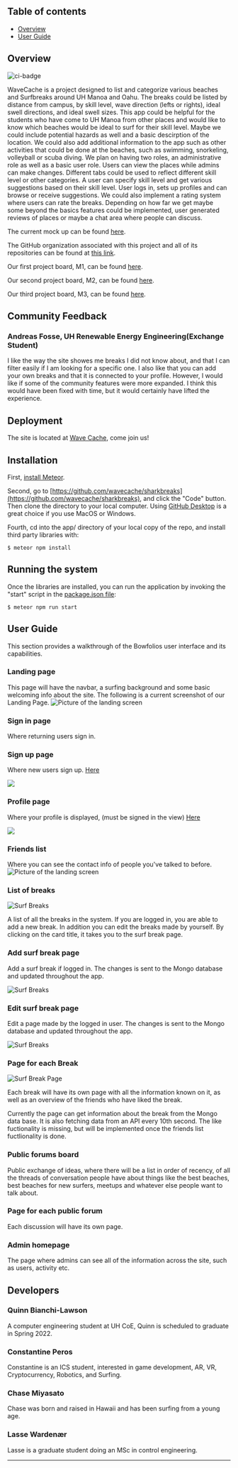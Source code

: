 ## Table of contents

* [Overview](#overview)
* [User Guide](#user-guide)

## Overview

![ci-badge](https://github.com/wavecache/sharkbreaks/workflows/wave-cache/badge.svg)

WaveCache is a project designed to list and categorize various beaches and Surfbreaks around UH Manoa and Oahu.  The breaks could be listed by distance from campus, by skill level, wave direction (lefts or rights), ideal swell directions, and ideal swell sizes.  This app could be helpful for the students who have come to UH Manoa from other places and would like to know which beaches would be ideal to surf for their skill level.  Maybe we could include potential hazards as well and a basic descirption of the location.  We could also add additional information to the app such as other activities that could be done at the beaches, such as swimming, snorkeling, volleyball or scuba diving.  We plan on having two roles, an administrative role as well as a basic user role.  Users can view the places while admins can make changes.  Different tabs could be used to reflect different skill level or other categories.  A user can specify skill level and get various suggestions based on their skill level.  User logs in, sets up profiles and can browse or receive suggestions.  We could also implement a rating system where users can rate the breaks.  Depending on how far we get maybe some beyond the basics features could be implemented, user generated reviews of places or maybe a chat area where people can discuss.

The current mock up can be found <a href="https://studntnu-my.sharepoint.com/:b:/g/personal/lassetw_ntnu_no/ER4MvZZXC5VJkEwnQwLg744BxYV8sqoXK-FxqbB4tIq1rw?e=dQj4tf">here</a>.

The GitHub organization associated with this project and all of its repositories can be found at <a href="https://github.com/wavecache">this link</a>.

Our first project board, M1, can be found <a href="https://github.com/wavecache/sharkbreaks/projects/1">here</a>.
  
Our second project board, M2, can be found <a href="https://github.com/wavecache/sharkbreaks/projects/2">here</a>.

Our third project board, M3, can be found <a href="https://github.com/wavecache/sharkbreaks/projects/3">here</a>.

## Community Feedback

### Andreas Fosse, UH Renewable Energy Engineering(Exchange Student)
I like the way the site showes me breaks I did not know about, and that I can filter easily if I am looking for a specific one. I also like that you can add your own breaks and that it is connected to your profile. However, I would like if some of the community features were more expanded. I think this would have been fixed with time, but it would certainly have lifted the experience.  

## Deployment

The site is located at <a href="http://www.wavecache.surf/#/">Wave Cache</a>, come join us! 

## Installation

First, [install Meteor](https://www.meteor.com/install).

Second, go to [https://github.com/wavecache/sharkbreaks](https://github.com/wavecache/sharkbreaks), and click the "Code" button. Then clone the directory to your local computer. Using [GitHub Desktop](https://desktop.github.com/) is a great choice if you use MacOS or Windows.

Fourth, cd into the app/ directory of your local copy of the repo, and install third party libraries with:

```
$ meteor npm install
```

## Running the system

Once the libraries are installed, you can run the application by invoking the "start" script in the [package.json file](https://github.com/ics-software-engineering/meteor-application-template-react/blob/master/app/package.json):

```
$ meteor npm run start
```

## User Guide

This section provides a walkthrough of the Bowfolios user interface and its capabilities.


### Landing page

This page will have the navbar, a surfing background and some basic welcoming info about the site.
The following is a current screenshot of our Landing Page.
![Picture of the landing screen](/Images/LandingPage11-18.png)


### Sign in page

Where returning users sign in.


### Sign up page

Where new users sign up.
<a href="http://www.wavecache.surf/#/signup">Here</a>

<img src="/Images/Register.JPG">

### Profile page

Where your profile is displayed, (must be signed in the view)
<a href="http://www.wavecache.surf/#/profile">Here</a>

<img src="/Images/Profile.JPG">



### Friends list

Where you can see the contact info of people you've talked to before.
![Picture of the landing screen](/Images/friendsPage11-18.png)


### List of breaks

![Surf Breaks](/Images/SBPage.png)

A list of all the breaks in the system. If you are logged in, you are able to add a new break. In addition you can edit the breaks made by yourself. By clicking on the card title, it takes you to the surf break page.

### Add surf break page

Add a surf break if logged in. The changes is sent to the Mongo database and updated throughout the app. 

![Surf Breaks](/Images/addPage.png)

### Edit surf break page

Edit a page made by the logged in user. The changes is sent to the Mongo database and updated throughout the app. 

![Surf Breaks](/Images/editPage.png)


### Page for each Break


![Surf Break Page](/Images/surfBreakPage.png)

Each break will have its own page with all the information known on it, as well as an overview of the friends who have liked the break.

Currently the page can get information about the break from the Mongo data base. It is also fetching data from an API every 10th second. The like fuctionality is missing, but will be implemented once the friends list fuctlionality is done. 


### Public forums board

Public exchange of ideas, where there will be a list in order of recency, of all the threads of conversation people have about things like the best beaches, best beaches for new surfers, meetups and whatever else people want to talk about.


### Page for each public forum

Each discussion will have its own page.


### Admin homepage

The page where admins can see all of the information across the site, such as users, activity etc.

## Developers

### Quinn Bianchi-Lawson

A computer engineering student at UH CoE, Quinn is scheduled to graduate in Spring 2022.

### Constantine Peros

Constantine is an ICS student, interested in game development, AR, VR, Cryptocurrency, Robotics, and Surfing.

### Chase Miyasato

Chase was born and raised in Hawaii and has been surfing from a young age.

### Lasse Wardenær

Lasse is a graduate student doing an MSc in control engineering.

-----
